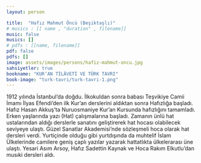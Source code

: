 ```yaml
---
layout: person

title:  "Hafız Mahmut Öncü (Beşiktaşlı)"
# musics : [[ name , "duration" , filename]]
music: false
musics: []
# pdfs : [[name, filename]]
pdf: false
pdfs: []
image: assets/images/persons/hafiz-mahmut-oncu.jpg
sahsiyetler: true
bookname: "KUR’AN TİLÂVETİ VE TÜRK TAVRI"
book-image: "turk-tavri/turk-tavri-1.png"
---
```


1912 yılında İstanbul’da doğdu. İlkokuldan sonra babası Teşvikiye Camii İmamı İlyas Efendi’den ilk Kur’an derslerini aldıktan sonra Hafızlığa başladı. Hafız Hasan Akkuş’ta Nuruosmaniye Kur’an Kursunda hafızlığını tamamladı. 
Erken yaşlarında yazı (Hat) çalışmalarına başladı. Zamanın ünlü hat ustalarından aldığı derslerle sanatını geliştirerek hat hocası olabilecek seviyeye ulaştı. Güzel Sanatlar Akademisi’nde sözleşmeli hoca olarak hat dersleri verdi. 
Yurtiçinde olduğu gibi yurtdışında da muhtelif İslam Ülkelerinde camilere geniş çaplı yazılar yazarak hattatlıkta ülkelerarası üne ulaştı.
Yesari Asım Arsoy, Hafız Sadettin Kaynak ve Hoca Rakım Elkutlu’dan musıki dersleri aldı. 
